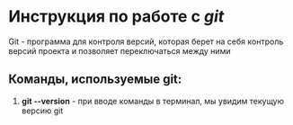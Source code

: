 # Инструкция по работе с *git*

Git - программа для контроля версий, которая берет на себя контроль версий проекта и позволяет переключаться между ними

## Команды, используемые git:

1. **git --version** - при вводе команды в терминал, мы увидим текущую версию git